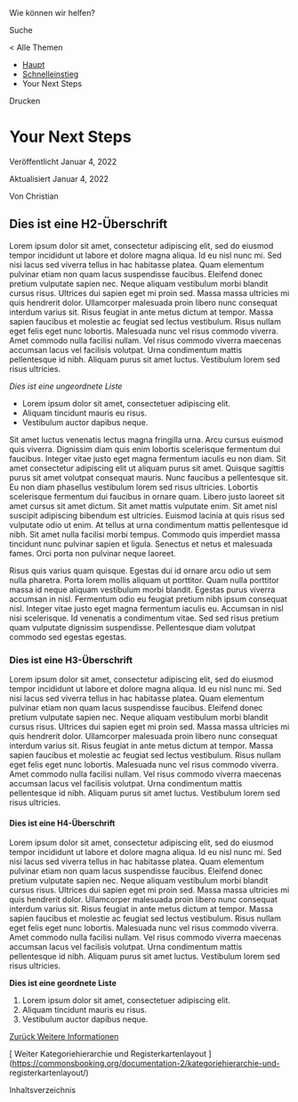 Wie können wir helfen?

Suche

< Alle Themen

  * [ Haupt  ](https://commonsbooking.org/?page_id=1802)
  * [ Schnelleinstieg  ](https://commonsbooking.org/documentation-2/Kategorie/schnelleinstieg/)
  * Your Next Steps 

Drucken

#  Your Next Steps

Veröffentlicht  Januar 4, 2022

Aktualisiert  Januar 4, 2022

Von  Christian

##  Dies ist eine H2-Überschrift

Lorem ipsum dolor sit amet, consectetur adipiscing elit, sed do eiusmod tempor
incididunt ut labore et dolore magna aliqua. Id eu nisl nunc mi. Sed nisi
lacus sed viverra tellus in hac habitasse platea. Quam elementum pulvinar
etiam non quam lacus suspendisse faucibus. Eleifend donec pretium vulputate
sapien nec. Neque aliquam vestibulum morbi blandit cursus risus. Ultrices dui
sapien eget mi proin sed. Massa massa ultricies mi quis hendrerit dolor.
Ullamcorper malesuada proin libero nunc consequat interdum varius sit. Risus
feugiat in ante metus dictum at tempor. Massa sapien faucibus et molestie ac
feugiat sed lectus vestibulum. Risus nullam eget felis eget nunc lobortis.
Malesuada nunc vel risus commodo viverra. Amet commodo nulla facilisi nullam.
Vel risus commodo viverra maecenas accumsan lacus vel facilisis volutpat. Urna
condimentum mattis pellentesque id nibh. Aliquam purus sit amet luctus.
Vestibulum lorem sed risus ultricies.

_Dies ist eine ungeordnete Liste_

  * Lorem ipsum dolor sit amet, consectetuer adipiscing elit. 
  * Aliquam tincidunt mauris eu risus. 
  * Vestibulum auctor dapibus neque. 

Sit amet luctus venenatis lectus magna fringilla urna. Arcu cursus euismod
quis viverra. Dignissim diam quis enim lobortis scelerisque fermentum dui
faucibus. Integer vitae justo eget magna fermentum iaculis eu non diam. Sit
amet consectetur adipiscing elit ut aliquam purus sit amet. Quisque sagittis
purus sit amet volutpat consequat mauris. Nunc faucibus a pellentesque sit. Eu
non diam phasellus vestibulum lorem sed risus ultricies. Lobortis scelerisque
fermentum dui faucibus in ornare quam. Libero justo laoreet sit amet cursus
sit amet dictum. Sit amet mattis vulputate enim. Sit amet nisl suscipit
adipiscing bibendum est ultricies. Euismod lacinia at quis risus sed vulputate
odio ut enim. At tellus at urna condimentum mattis pellentesque id nibh. Sit
amet nulla facilisi morbi tempus. Commodo quis imperdiet massa tincidunt nunc
pulvinar sapien et ligula. Senectus et netus et malesuada fames. Orci porta
non pulvinar neque laoreet.

Risus quis varius quam quisque. Egestas dui id ornare arcu odio ut sem nulla
pharetra. Porta lorem mollis aliquam ut porttitor. Quam nulla porttitor massa
id neque aliquam vestibulum morbi blandit. Egestas purus viverra accumsan in
nisl. Fermentum odio eu feugiat pretium nibh ipsum consequat nisl. Integer
vitae justo eget magna fermentum iaculis eu. Accumsan in nisl nisi
scelerisque. Id venenatis a condimentum vitae. Sed sed risus pretium quam
vulputate dignissim suspendisse. Pellentesque diam volutpat commodo sed
egestas egestas.

###  Dies ist eine H3-Überschrift

Lorem ipsum dolor sit amet, consectetur adipiscing elit, sed do eiusmod tempor
incididunt ut labore et dolore magna aliqua. Id eu nisl nunc mi. Sed nisi
lacus sed viverra tellus in hac habitasse platea. Quam elementum pulvinar
etiam non quam lacus suspendisse faucibus. Eleifend donec pretium vulputate
sapien nec. Neque aliquam vestibulum morbi blandit cursus risus. Ultrices dui
sapien eget mi proin sed. Massa massa ultricies mi quis hendrerit dolor.
Ullamcorper malesuada proin libero nunc consequat interdum varius sit. Risus
feugiat in ante metus dictum at tempor. Massa sapien faucibus et molestie ac
feugiat sed lectus vestibulum. Risus nullam eget felis eget nunc lobortis.
Malesuada nunc vel risus commodo viverra. Amet commodo nulla facilisi nullam.
Vel risus commodo viverra maecenas accumsan lacus vel facilisis volutpat. Urna
condimentum mattis pellentesque id nibh. Aliquam purus sit amet luctus.
Vestibulum lorem sed risus ultricies.

####  Dies ist eine H4-Überschrift

Lorem ipsum dolor sit amet, consectetur adipiscing elit, sed do eiusmod tempor
incididunt ut labore et dolore magna aliqua. Id eu nisl nunc mi. Sed nisi
lacus sed viverra tellus in hac habitasse platea. Quam elementum pulvinar
etiam non quam lacus suspendisse faucibus. Eleifend donec pretium vulputate
sapien nec. Neque aliquam vestibulum morbi blandit cursus risus. Ultrices dui
sapien eget mi proin sed. Massa massa ultricies mi quis hendrerit dolor.
Ullamcorper malesuada proin libero nunc consequat interdum varius sit. Risus
feugiat in ante metus dictum at tempor. Massa sapien faucibus et molestie ac
feugiat sed lectus vestibulum. Risus nullam eget felis eget nunc lobortis.
Malesuada nunc vel risus commodo viverra. Amet commodo nulla facilisi nullam.
Vel risus commodo viverra maecenas accumsan lacus vel facilisis volutpat. Urna
condimentum mattis pellentesque id nibh. Aliquam purus sit amet luctus.
Vestibulum lorem sed risus ultricies.

**Dies ist eine geordnete Liste**

  1. Lorem ipsum dolor sit amet, consectetuer adipiscing elit. 
  2. Aliquam tincidunt mauris eu risus. 
  3. Vestibulum auctor dapibus neque. 

[ Zurück  Weitere Informationen
](https://commonsbooking.org/documentation-2/weitere-informationen/)

[ Weiter  Kategoriehierarchie und Registerkartenlayout
](https://commonsbooking.org/documentation-2/kategoriehierarchie-und-
registerkartenlayout/)

Inhaltsverzeichnis

